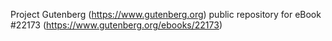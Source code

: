 Project Gutenberg (https://www.gutenberg.org) public repository for eBook #22173 (https://www.gutenberg.org/ebooks/22173)
